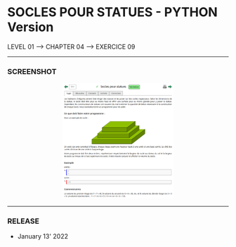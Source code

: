 # SOCLES POUR STATUES - PYTHON Version
LEVEL 01 --> CHAPTER 04 --> EXERCICE 09

---
### **SCREENSHOT**

<div align="center">
    <img
        src="https://github.com/Ayckinn/PYTHON/blob/main/FRANCE-IOI/LEVEL_01/Chapter_04/09_socles_statues/todo.png"
        alt="DEMO"
        style="width:50%">
</div>

---
### **RELEASE**

- January 13' 2022